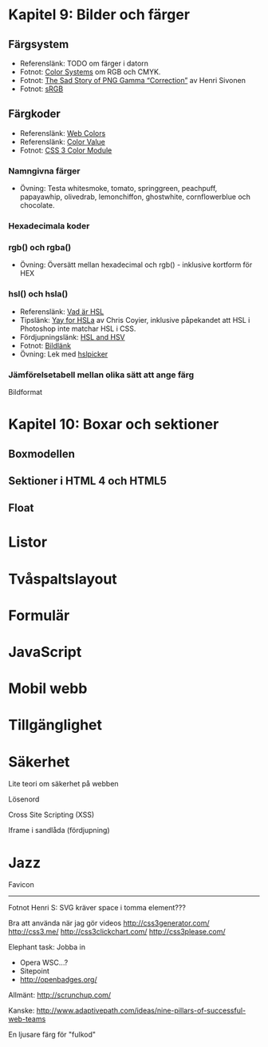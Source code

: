 # Kapitel 9: Bilder och färger

## Färgsystem

 * Referenslänk: TODO om färger i datorn
 * Fotnot: [Color Systems](http://www.worqx.com/color/color_systems.htm) om RGB och CMYK.
 * Fotnot: [The Sad Story of PNG Gamma “Correction”](http://hsivonen.iki.fi/png-gamma/) av Henri Sivonen
 * Fotnot: [sRGB](http://en.wikipedia.org/wiki/SRGB)

## Färgkoder

 * Referenslänk: [Web Colors](http://en.wikipedia.org/wiki/Web_colors)
 * Referenslänk: [Color Value](https://developer.mozilla.org/en/CSS/color_value)
 * Fotnot: [CSS 3 Color Module](http://www.w3.org/TR/css3-color/)

### Namngivna färger

 * Övning: Testa whitesmoke, tomato, springgreen, peachpuff, papayawhip, olivedrab, lemonchiffon, ghostwhite, cornflowerblue och chocolate.

### Hexadecimala koder

### rgb() och rgba()


 * Övning: Översätt mellan hexadecimal och rgb() - inklusive kortform för HEX
 
### hsl() och hsla()

 * Referenslänk: [Vad är HSL](http://lifehacker.com/5841787/what-does-hue-saturation-and-luminosity-in-your-image-editor)
 * Tipslänk: [Yay for HSLa](http://css-tricks.com/yay-for-hsla/) av Chris Coyier, inklusive påpekandet att HSL i Photoshop inte matchar HSL i CSS.
 * Fördjupningslänk: [HSL and HSV](http://en.wikipedia.org/wiki/HSL_and_HSV)
 * Fotnot: [Bildlänk](http://en.wikipedia.org/wiki/File:HSL_color_solid_cylinder_alpha_lowgamma.png)
 * Övning: Lek med [hslpicker](http://hslpicker.com/)

### Jämförelsetabell mellan olika sätt att ange färg




Bildformat

# Kapitel 10: Boxar och sektioner

## Boxmodellen

## Sektioner i HTML 4 och HTML5

## Float


# Listor

# Tvåspaltslayout

# Formulär

# JavaScript

# Mobil webb

# Tillgänglighet

# Säkerhet

Lite teori om säkerhet på webben

Lösenord

Cross Site Scripting (XSS)

Iframe i sandlåda (fördjupning)

# Jazz

Favicon

-------------------------------------------------------------------------------


Fotnot Henri S: SVG kräver space i tomma element???


Bra att använda när jag gör videos
http://css3generator.com/
http://css3.me/
http://css3clickchart.com/
http://css3please.com/

Elephant task: Jobba in 
 * Opera WSC...?
 * Sitepoint
 * http://openbadges.org/


Allmänt:
http://scrunchup.com/


Kanske:
http://www.adaptivepath.com/ideas/nine-pillars-of-successful-web-teams

En ljusare färg för "fulkod"

